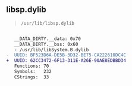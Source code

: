## libsp.dylib

> `/usr/lib/libsp.dylib`

```diff

   __DATA_DIRTY.__data: 0x70
   __DATA_DIRTY.__bss: 0x60
   - /usr/lib/libSystem.B.dylib
-  UUID: BF523D6A-DE5B-3D32-BE75-CA222610DC4C
+  UUID: 62CC3472-6F13-311E-A26E-90AE8EDBBD34
   Functions: 70
   Symbols:   232
   CStrings:  33

```
